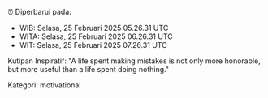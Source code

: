 ⏰ Diperbarui pada:
- WIB: Selasa, 25 Februari 2025 05.26.31 UTC
- WITA: Selasa, 25 Februari 2025 06.26.31 UTC
- WIT: Selasa, 25 Februari 2025 07.26.31 UTC

Kutipan Inspiratif:
"A life spent making mistakes is not only more honorable, but more useful than a life spent doing nothing."


Kategori: motivational

